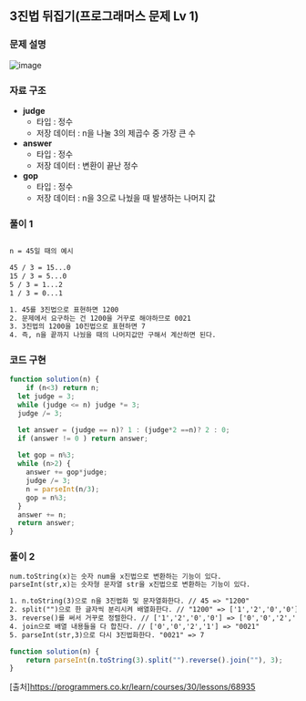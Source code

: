 ## 3진법 뒤집기(프로그래머스 문제 Lv 1)


### 문제 설명

![image](https://user-images.githubusercontent.com/39308313/142717596-c9404214-32cb-4c5b-9479-8b953f502dfe.png)

### 자료 구조

- **judge**
    - 타입 : 정수
    - 저장 데이터 : n을 나눌 3의 제곱수 중 가장 큰 수
- **answer**
    - 타입 : 정수
    - 저장 데이터 : 변환이 끝난 정수
- **gop**
    - 타입 : 정수
    - 저장 데이터 : n을 3으로 나눴을 때 발생하는 나머지 값


### 풀이 1

```txt

n = 45일 때의 예시

45 / 3 = 15...0
15 / 3 = 5...0
5 / 3 = 1...2
1 / 3 = 0...1

1. 45를 3진법으로 표현하면 1200
2. 문제에서 요구하는 건 1200을 거꾸로 해야하므로 0021
3. 3진법의 1200을 10진법으로 표현하면 7
4. 즉, n을 끝까지 나눴을 때의 나머지값만 구해서 계산하면 된다.
```

### 코드 구현

```javascript
function solution(n) {
    if (n<3) return n;
  let judge = 3;
  while (judge <= n) judge *= 3;
  judge /= 3;

  let answer = (judge == n)? 1 : (judge*2 ==n)? 2 : 0;
  if (answer != 0 ) return answer;
  
  let gop = n%3;
  while (n>2) {
    answer += gop*judge;
    judge /= 3;
    n = parseInt(n/3);
    gop = n%3;      
  }
  answer += n;
  return answer;
}
```

### 풀이 2

```txt
num.toString(x)는 숫자 num을 x진법으로 변환하는 기능이 있다.
parseInt(str,x)는 숫자형 문자열 str을 x진법으로 변환하는 기능이 있다.

1. n.toString(3)으로 n을 3진법화 및 문자열화한다. // 45 => "1200"
2. split("")으로 한 글자씩 분리시켜 배열화한다. // "1200" => ['1','2','0','0']
3. reverse()를 써서 거꾸로 정렬한다. // ['1','2','0','0'] => ['0','0','2','1']
4. join으로 배열 내용들을 다 합친다. // ['0','0','2','1'] => "0021"
5. parseInt(str,3)으로 다시 3진법화한다. "0021" => 7
```

```javascript
function solution(n) {
	return parseInt(n.toString(3).split("").reverse().join(""), 3);
}
```

[출처]<https://programmers.co.kr/learn/courses/30/lessons/68935>
